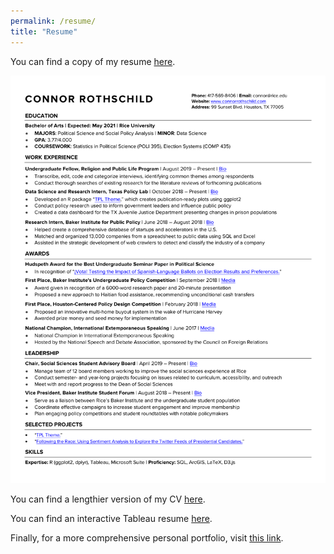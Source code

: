```yaml
---
permalink: /resume/
title: "Resume"
---
```


You can find a copy of my resume [here](https://github.com/connorrothschild/connorrothschild.github.io/blob/master/figs/ConnorRothschildResumeOct19?raw=true).

![Resume](./figs/ConnorRothschildResumeOct19)

You can find a lengthier version of my CV [here](https://connorrothschild.github.io/markdown-cv/).

You can find an interactive Tableau resume [here](https://public.tableau.com/profile/connor.rothschild#!/vizhome/Resume_15640874129900/Resume?publish=yes).

Finally, for a more comprehensive personal portfolio, visit [this link](https://www.connorrothschild.com).
